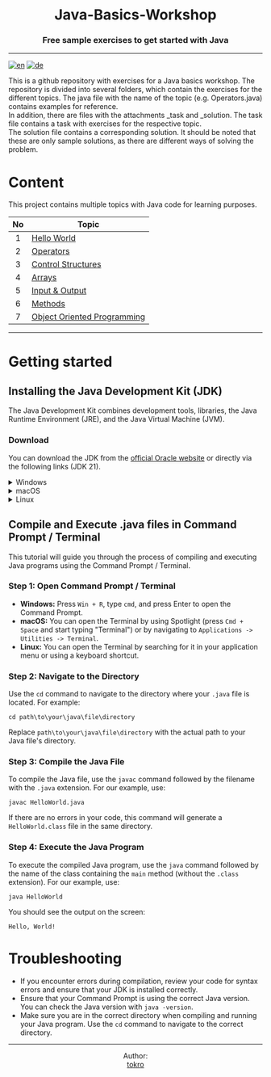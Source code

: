 <h1 align="center">Java-Basics-Workshop</h1>
<h3 align="center">Free sample exercises to get started with Java</h3>

---

[![en](https://img.shields.io/badge/lang-en-blue.svg)](https://github.com/tokro/Java-Workshop/blob/main/README.MD)
[![de](https://img.shields.io/badge/lang-de-red.svg)](https://github.com/tokro/Java-Workshop/blob/main/README.de.md)

This is a github repository with exercises for a Java basics workshop.
The repository is divided into several folders, which contain the exercises for the different topics.
The java file with the name of the topic (e.g. Operators.java) contains examples for reference.<br>
In addition, there are files with the attachments _task and _solution. The task file contains a task with exercises for the respective topic.<br>
The solution file contains a corresponding solution.
It should be noted that these are only sample solutions, as there are different ways of solving the problem.

# Content

This project contains multiple topics with Java code for learning purposes.

| No | Topic                                                                                                                                                             |
|:--:|-------------------------------------------------------------------------------------------------------------------------------------------------------------------|
|   1| <a target="_blank" rel="noopener noreferrer" href="https://github.com/tokro/Java-Workshop/tree/main/01_HelloWorld">Hello World</a>                                |
|   2| <a target="_blank" rel="noopener noreferrer" href="https://github.com/tokro/Java-Workshop/tree/main/02_Operators">Operators</a>                                   |
|   3| <a target="_blank" rel="noopener noreferrer" href="https://github.com/tokro/Java-Workshop/tree/main/03_ControlStructures">Control Structures</a>                  |
|   4| <a target="_blank" rel="noopener noreferrer" href="https://github.com/tokro/Java-Workshop/tree/main/04_Arrays">Arrays</a>                                         |
|   5| <a target="_blank" rel="noopener noreferrer" href="https://github.com/tokro/Java-Workshop/tree/main/05_InputOutput">Input & Output</a>                            |
|   6| <a target="_blank" rel="noopener noreferrer" href="https://github.com/tokro/Java-Workshop/tree/main/06_Methods">Methods</a>                                       |
|   7| <a target="_blank" rel="noopener noreferrer" href="https://github.com/tokro/Java-Workshop/tree/main/07_ObjectOrientedProgramming">Object Oriented Programming</a> |

---

# Getting started

## Installing the Java Development Kit (JDK)

The Java Development Kit combines development tools, libraries, the Java Runtime Environment (JRE), and the Java Virtual Machine (JVM).

### Download

You can download the JDK from the <a target="_blank" rel="noopener noreferrer" href="https://www.oracle.com/java/technologies/downloads/#java21">official Oracle website</a> or directly via the following links (JDK 21).

<details>
  <summary>Windows</summary>
  
  - [x64 Installer](https://download.oracle.com/java/21/latest/jdk-21_windows-x64_bin.exe) ([sha256](https://download.oracle.com/java/21/latest/jdk-21_windows-x64_bin.exe.sha256))
  - [x64 MSI Installer](https://download.oracle.com/java/21/latest/jdk-21_windows-x64_bin.msi) ([sha256](https://download.oracle.com/java/21/latest/jdk-21_windows-x64_bin.msi.sha256))
</details>

<details>
 <summary>macOS</summary>

 - [Intel](https://download.oracle.com/java/21/latest/jdk-21_macos-x64_bin.dmg) ([sha256](https://download.oracle.com/java/21/latest/jdk-21_macos-x64_bin.dmg.sha256))
 - [Apple Silicon (M)](https://download.oracle.com/java/21/latest/jdk-21_macos-aarch64_bin.dmg) ([sha256](https://download.oracle.com/java/21/latest/jdk-21_macos-aarch64_bin.dmg.sha256))
</details>

<details>
 <summary>Linux</summary>

 - [ARM64 Compressed Archive](https://download.oracle.com/java/21/latest/jdk-21_linux-aarch64_bin.tar.gz) ([sha256](https://download.oracle.com/java/21/latest/jdk-21_linux-aarch64_bin.tar.gz.sha256))
 - [ARM64 RPM Package](https://download.oracle.com/java/17/latest/jdk-17_linux-aarch64_bin.rpm) ([sha256](https://download.oracle.com/java/21/latest/jdk-21_linux-aarch64_bin.rpm.sha256)) ([OL 8 GPG Key](https://linux.oracle.com/security/gpg/))
 - [x64 Compressed Archive](https://download.oracle.com/java/17/latest/jdk-17_linux-x64_bin.tar.gz) ([sha256](https://download.oracle.com/java/21/latest/jdk-21_linux-x64_bin.tar.gz.sha256))
 - [x64 Debian Package](https://download.oracle.com/java/17/latest/jdk-17_linux-x64_bin.deb) ([sha256](https://download.oracle.com/java/21/latest/jdk-21_linux-x64_bin.deb.sha256))
 - [x64 RPM Package](https://download.oracle.com/java/17/latest/jdk-17_linux-x64_bin.rpm) ([sha256](https://download.oracle.com/java/21/latest/jdk-21_linux-x64_bin.rpm.sha256)) ([OL 8 GPG Key](https://linux.oracle.com/security/gpg/))
</details>

## Compile and Execute .java files in Command Prompt / Terminal

This tutorial will guide you through the process of compiling and executing Java programs using the Command Prompt / Terminal.

### Step 1: Open Command Prompt / Terminal

- <b>Windows:</b> Press `Win + R`, type `cmd`, and press Enter to open the Command Prompt.
- <b>macOS:</b> You can open the Terminal by using Spotlight (press `Cmd + Space` and start typing "Terminal") or by navigating to `Applications -> Utilities -> Terminal`.
- <b>Linux:</b> You can open the Terminal by searching for it in your application menu or using a keyboard shortcut.

### Step 2: Navigate to the Directory
Use the `cd` command to navigate to the directory where your `.java` file is located. For example:

```shell
cd path\to\your\java\file\directory
```

Replace `path\to\your\java\file\directory` with the actual path to your Java file's directory.

### Step 3: Compile the Java File
To compile the Java file, use the `javac` command followed by the filename with the `.java` extension. For our example, use:

```shell
javac HelloWorld.java
```

If there are no errors in your code, this command will generate a `HelloWorld.class` file in the same directory.

### Step 4: Execute the Java Program
To execute the compiled Java program, use the `java` command followed by the name of the class containing the `main` method (without the `.class` extension). For our example, use:

```shell
java HelloWorld
```

You should see the output on the screen:

```shell
Hello, World!
```

# Troubleshooting
- If you encounter errors during compilation, review your code for syntax errors and ensure that your JDK is installed correctly.
- Ensure that your Command Prompt is using the correct Java version. You can check the Java version with `java -version`.
- Make sure you are in the correct directory when compiling and running your Java program. Use the `cd` command to navigate to the correct directory.

---

<p align="center">
Author:<br>
<a href="https://github.com/tokro">tokro</a>
</p>
